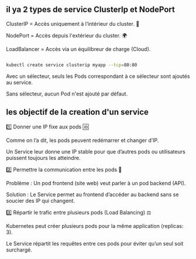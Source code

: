 ## il ya 2 types de service ClusterIp et NodePort 

ClusterIP = Accès uniquement à l’intérieur du cluster. 🚀

NodePort = Accès depuis l'extérieur du cluster. 🌍

LoadBalancer = Accès via un équilibreur de charge (Cloud). 


````bash

kubectl create service clusterip myapp --tcp=80:80

````

Avec un sélecteur, seuls les Pods correspondant à ce sélecteur sont ajoutés au service.

Sans sélecteur, aucun Pod n'est ajouté par défaut.

## les objectif de la creation d'un service 


1️⃣ Donner une IP fixe aux pods 🆔

Comme on l’a dit, les pods peuvent redémarrer et changer d’IP.

Un Service leur donne une IP stable pour que d’autres pods ou utilisateurs puissent toujours les atteindre.

2️⃣ Permettre la communication entre les pods 🔄


Problème : Un pod frontend (site web) veut parler à un pod backend (API).

Solution : Le Service permet au frontend d’accéder au backend sans se soucier des IP qui changent.


3️⃣ Répartir le trafic entre plusieurs pods (Load Balancing) ⚖

Kubernetes peut créer plusieurs pods pour la même application (replicas: 3).

Le Service répartit les requêtes entre ces pods pour éviter qu’un seul soit surchargé.

